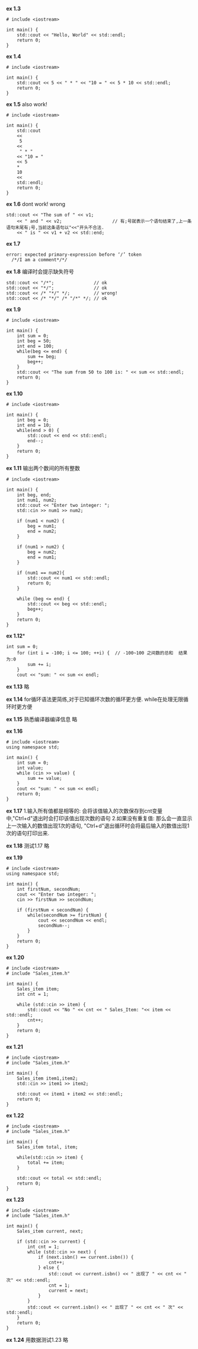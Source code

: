 **ex 1.3**
```
# include <iostream>

int main() {
	std::cout << "Hello, World" << std::endl;
	return 0;
}
```

**ex 1.4**
```
# include <iostream>

int main() {
	std::cout << 5 << " * " << "10 = " << 5 * 10 << std::endl;
	return 0;
}
```

**ex 1.5**
also work!
```
# include <iostream>

int main() {
	std::cout 
	<<
	 5 
	<<
	 " * " 
	<< "10 = " 
	<< 5 
	* 
	10 
	<< 
	std::endl;
	return 0;
}
```

**ex 1.6**
dont work! wrong
```
std::cout << "The sum of " << v1;
    << " and " << v2;                   // 有;号就表示一个语句结束了,上一条语句末尾有;号,当前这条语句以"<<"开头不合法.
    << " is " << v1 + v2 << std::end;
```

**ex 1.7**
```
error: expected primary-expression before ‘/’ token
  /*/I am a comment*/*/
```

**ex 1.8**
编译时会提示缺失符号
```
std::cout << "/*";               // ok
std::cout << "*/";               // ok
std::cout << /* "*/" */;         // wrong!
std::cout << /* "*/" /* "/*" */; // ok
```

**ex 1.9**
```
# include <iostream>

int main() {
	int sum = 0;
	int beg = 50;
	int end = 100;
	while(beg <= end) {
		sum += beg;
		beg++;
	}
	std::cout << "The sum from 50 to 100 is: " << sum << std::endl;
 	return 0;
}
```
**ex 1.10**
```
# include <iostream>

int main() {
	int beg = 0;
	int end = 10;
	while(end > 0) {
		std::cout << end << std::endl;
		end--;
	}
 	return 0;
}
```

**ex 1.11**
输出两个数间的所有整数
```
# include <iostream>

int main() {
	int beg, end;
	int num1, num2;
	std::cout << "Enter two integer: ";
	std::cin >> num1 >> num2;

	if (num1 < num2) {
		beg = num1;
		end = num2;
	}  
	
	if (num1 > num2) {
		beg = num2;
		end = num1;
	}

	if (num1 == num2){
		std::cout << num1 << std::endl;
		return 0;
	}

	while (beg <= end) {
		std::cout << beg << std::endl;
		beg++;
	}
 	return 0;
}
```

**ex 1.12***
```
int sum = 0;
	for (int i = -100; i <= 100; ++i) {  // -100~100 之间数的总和  结果为:0
		sum += i;
	}
	cout << "sum: " << sum << endl;
```

**ex 1.13**
略

**ex 1.14**
for循环语法更简练,对于已知循环次数的循环更方便. while在处理无限循环时更方便

**ex 1.15**
熟悉编译器编译信息 略

**ex 1.16**
```
# include <iostream>
using namespace std;

int main() {
	int sum = 0;
	int value;
	while (cin >> value) {
		sum += value;
	}
	cout << "sum: " << sum << endl;
 	return 0;
}
```

**ex 1.17**
1.输入所有值都是相等的: 会将该值输入的次数保存到cnt变量中,"Ctrl+d"退出时会打印该值出现次数的语句
2.如果没有重复值: 那么会一直显示上一次输入的数值出现1次的语句, "Ctrl+d"退出循环时会将最后输入的数值出现1次的语句打印出来.

**ex 1.18**
测试1.17  略

**ex 1.19**
```
# include <iostream>
using namespace std;

int main() {
	int firstNum, secondNum;
	cout << "Enter two integer: ";
	cin >> firstNum >> secondNum;

	if (firstNum < secondNum) {
		while(secondNum >= firstNum) {
			cout << secondNum << endl;
			secondNum--;
		}
	}
 	return 0;
}
```

**ex 1.20**
```
# include <iostream>
# include "Sales_item.h"

int main() {
    Sales_item item;
    int cnt = 1;

    while (std::cin >> item) {
        std::cout << "No " << cnt << " Sales_Item: "<< item << std::endl;
        cnt++;
    }
    return 0;
}
```

**ex 1.21**
```
# include <iostream>
# include "Sales_item.h"

int main() {
    Sales_item item1,item2;
    std::cin >> item1 >> item2;

    std::cout << item1 + item2 << std::endl;
    return 0;
}
```

**ex 1.22**
```
# include <iostream>
# include "Sales_item.h"

int main() {
    Sales_item total, item;
    
    while(std::cin >> item) {
        total += item;
    }

    std::cout << total << std::endl;
    return 0;
}
```

**ex 1.23**
```
# include <iostream>
# include "Sales_item.h"

int main() {
    Sales_item current, next;

    if (std::cin >> current) {
        int cnt = 1;
        while (std::cin >> next) {
            if (next.isbn() == current.isbn()) {
                cnt++;
            } else {
                std::cout << current.isbn() << " 出现了 " << cnt << " 次" << std::endl;
                cnt = 1;
                current = next;
            }
        }
        std::cout << current.isbn() << " 出现了 " << cnt << " 次" << std::endl;
    }    
    return 0;
}
```

**ex 1.24**
用数据测试1.23 略




